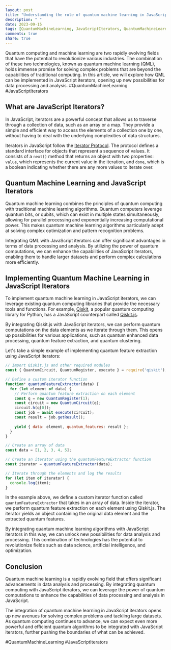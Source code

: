 ```yaml
---
layout: post
title: "Understanding the role of quantum machine learning in JavaScript iterators"
description: " "
date: 2023-09-15
tags: [QuantumMachineLearning, JavaScriptIterators, QuantumMachineLearning, JavaScriptIterators]
comments: true
share: true
---
```


Quantum computing and machine learning are two rapidly evolving fields that have the potential to revolutionize various industries. The combination of these two technologies, known as quantum machine learning (QML), holds immense promise for solving complex problems that are beyond the capabilities of traditional computing. In this article, we will explore how QML can be implemented in JavaScript iterators, opening up new possibilities for data processing and analysis. #QuantumMachineLearning #JavaScriptIterators

## What are JavaScript Iterators?

In JavaScript, iterators are a powerful concept that allows us to traverse through a collection of data, such as an array or a map. They provide a simple and efficient way to access the elements of a collection one by one, without having to deal with the underlying complexities of data structures.

Iterators in JavaScript follow the [Iterator Protocol](https://developer.mozilla.org/en-US/docs/Web/JavaScript/Reference/Iteration_protocols). The protocol defines a standard interface for objects that represent a sequence of values. It consists of a `next()` method that returns an object with two properties: `value`, which represents the current value in the iteration, and `done`, which is a boolean indicating whether there are any more values to iterate over.

## Quantum Machine Learning and JavaScript Iterators

Quantum machine learning combines the principles of quantum computing with traditional machine learning algorithms. Quantum computers leverage quantum bits, or qubits, which can exist in multiple states simultaneously, allowing for parallel processing and exponentially increasing computational power. This makes quantum machine learning algorithms particularly adept at solving complex optimization and pattern recognition problems.

Integrating QML with JavaScript iterators can offer significant advantages in terms of data processing and analysis. By utilizing the power of quantum computations, we can enhance the capabilities of JavaScript iterators, enabling them to handle larger datasets and perform complex calculations more efficiently.

## Implementing Quantum Machine Learning in JavaScript Iterators

To implement quantum machine learning in JavaScript iterators, we can leverage existing quantum computing libraries that provide the necessary tools and functions. For example, [Qiskit](https://qiskit.org/), a popular quantum computing library for Python, has a JavaScript counterpart called [Qiskit.js](https://qiskit.org/documentation/apidoc/qiskit_js.html).

By integrating Qiskit.js with JavaScript iterators, we can perform quantum computations on the data elements as we iterate through them. This opens up possibilities for various applications, such as quantum enhanced data processing, quantum feature extraction, and quantum clustering.

Let's take a simple example of implementing quantum feature extraction using JavaScript iterators:

```javascript
// Import Qiskit.js and other required modules
const { QuantumCircuit, QuantumRegister, execute } = require('qiskit');

// Define a custom iterator function
function* quantumFeatureExtractor(data) {
  for (let element of data) {
    // Perform quantum feature extraction on each element
    const q = new QuantumRegister(1);
    const circuit = new QuantumCircuit(q);
    circuit.h(q[0]);
    const job = await execute(circuit);
    const result = job.getResult();
    
    yield { data: element, quantum_features: result };
  }
}

// Create an array of data
const data = [1, 2, 3, 4, 5];

// Create an iterator using the quantumFeatureExtractor function
const iterator = quantumFeatureExtractor(data);

// Iterate through the elements and log the results
for (let item of iterator) {
  console.log(item);
}
```

In the example above, we define a custom iterator function called `quantumFeatureExtractor` that takes in an array of data. Inside the iterator, we perform quantum feature extraction on each element using Qiskit.js. The iterator yields an object containing the original data element and the extracted quantum features.

By integrating quantum machine learning algorithms with JavaScript iterators in this way, we can unlock new possibilities for data analysis and processing. This combination of technologies has the potential to revolutionize fields such as data science, artificial intelligence, and optimization.

## Conclusion

Quantum machine learning is a rapidly evolving field that offers significant advancements in data analysis and processing. By integrating quantum computing with JavaScript iterators, we can leverage the power of quantum computations to enhance the capabilities of data processing and analysis in JavaScript.

The integration of quantum machine learning in JavaScript iterators opens up new avenues for solving complex problems and tackling large datasets. As quantum computing continues to advance, we can expect even more powerful and efficient quantum algorithms to be integrated with JavaScript iterators, further pushing the boundaries of what can be achieved.

#QuantumMachineLearning #JavaScriptIterators
